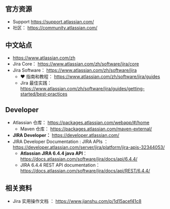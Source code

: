 

## 官方资源

- Support https://support.atlassian.com/
- 社区： https://community.atlassian.com/



## 中文站点

-  https://www.atlassian.com/zh
- Jira Core： https://www.atlassian.com/zh/software/jira/core
- Jira Software： https://www.atlassian.com/zh/software/jira
  - ❤ 指南和教程： https://www.atlassian.com/zh/software/jira/guides
  - Jira 最佳实践： https://www.atlassian.com/zh/software/jira/guides/getting-started/best-practices



## Developer

- Atlassian 仓库： https://packages.atlassian.com/webapp/#/home
  - Maven 仓库： https://packages.atlassian.com/maven-external/
- **JIRA Developer：** https://developer.atlassian.com/
- JIRA Developer Documentation : JIRA APIs ： https://developer.atlassian.com/server/jira/platform/jira-apis-32344053/
  - **Atlassian JIRA 6.4.4 java API**：https://docs.atlassian.com/software/jira/docs/api/6.4.4/
  - JIRA 6.4.4 REST API documentation： https://docs.atlassian.com/software/jira/docs/api/REST/6.4.4/

 

## 相关资料

- Jira 实用操作文档 ： https://www.jianshu.com/p/1d15acef41c8

 
